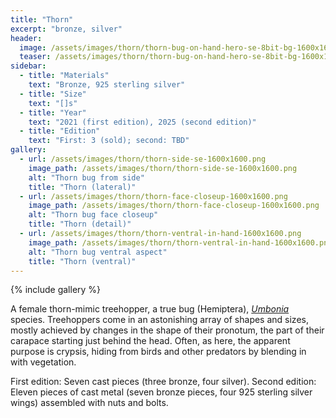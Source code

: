 ```yaml
---
title: "Thorn"
excerpt: "bronze, silver"
header:
  image: /assets/images/thorn/thorn-bug-on-hand-hero-se-8bit-bg-1600x1600.png
  teaser: /assets/images/thorn/thorn-bug-on-hand-hero-se-8bit-bg-1600x1600.png
sidebar:
  - title: "Materials"
    text: "Bronze, 925 sterling silver"
  - title: "Size"
    text: "[]s"
  - title: "Year"
    text: "2021 (first edition), 2025 (second edition)"
  - title: "Edition"
    text: "First: 3 (sold); second: TBD"
gallery:
  - url: /assets/images/thorn/thorn-side-se-1600x1600.png
    image_path: /assets/images/thorn/thorn-side-se-1600x1600.png
    alt: "Thorn bug from side"
    title: "Thorn (lateral)"
  - url: /assets/images/thorn/thorn-face-closeup-1600x1600.png
    image_path: /assets/images/thorn/thorn-face-closeup-1600x1600.png
    alt: "Thorn bug face closeup"
    title: "Thorn (detail)"
  - url: /assets/images/thorn/thorn-ventral-in-hand-1600x1600.png
    image_path: /assets/images/thorn/thorn-ventral-in-hand-1600x1600.png
    alt: "Thorn bug ventral aspect"
    title: "Thorn (ventral)"
---
```

{% include gallery %}

A female thorn-mimic treehopper, a true bug (Hemiptera), <a href='https://en.wikipedia.org/wiki/Umbonia_crassicornis'><i>Umbonia</i></a> species. Treehoppers come in an astonishing array of shapes and sizes, mostly achieved by changes in the shape of their pronotum, the part of their carapace starting just behind the head. Often, as here, the apparent purpose is crypsis, hiding from birds and other predators by blending in with vegetation.

First edition: Seven cast pieces (three bronze, four silver). Second edition: Eleven pieces of cast metal (seven bronze pieces, four 925 sterling silver wings) assembled with nuts and bolts.